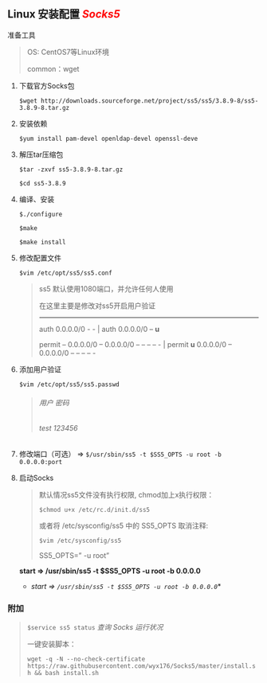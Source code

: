 ## Linux 安装配置 <span style="color: red">*Socks5*</span>

准备工具

> OS: CentOS7等Linux环境
>
> common：wget

1. 下载官方Socks包

   `$wget http://downloads.sourceforge.net/project/ss5/ss5/3.8.9-8/ss5-3.8.9-8.tar.gz `

2. 安装依赖

   `$yum install pam-devel openldap-devel openssl-deve`

3. 解压tar压缩包

   `$tar -zxvf ss5-3.8.9-8.tar.gz `

   `$cd ss5-3.8.9`

4. 编译、安装

   `$./configure`

   `$make`

   `$make install`

5. 修改配置文件

   `$vim /etc/opt/ss5/ss5.conf`

   >  ss5 默认使用1080端口，并允许任何人使用 
   >
   >  在这里主要是修改对ss5开启用户验证 
   >
   > ---
   >
   >  auth 0.0.0.0/0 - - |  auth 0.0.0.0/0 –  **u**
   >
   >  permit – 0.0.0.0/0 – 0.0.0.0/0 – – – – -  |  permit **u** 0.0.0.0/0 – 0.0.0.0/0 – – – – - 

6. 添加用户验证

   ` $vim /etc/opt/ss5/ss5.passwd `

   > ###### 用户 密码
   > ###### test 123456 
   
7. 修改端口（可选） => `$/usr/sbin/ss5 -t $SS5_OPTS -u root -b 0.0.0.0:port `
9. 启动Socks

   >  默认情况ss5文件没有执行权限, chmod加上x执行权限： 
   >
   > ` $chmod u+x /etc/rc.d/init.d/ss5 `
   >
   > 或者将 /etc/sysconfig/ss5 中的 SS5_OPTS 取消注释: 
   >
   > `$vim /etc/sysconfig/ss5`
   >
   >  SS5_OPTS=” -u root” 
   
   **start =>  /usr/sbin/ss5 -t $SS5_OPTS -u root -b 0.0.0.0**
   
   * *start =>  `/usr/sbin/ss5 -t $SS5_OPTS -u root -b 0.0.0.0`**

### 附加

> `$service ss5 status` *查询 Socks 运行状况*
>
> 一键安装脚本：
>
> `wget -q -N --no-check-certificate https://raw.githubusercontent.com/wyx176/Socks5/master/install.sh && bash install.sh`